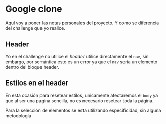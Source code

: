 # **Google clone**

Aquí voy a poner las notas personales del proyecto. Y como se diferencia del challenge que yo realice.

## Header

Yo en el challenge no utilice el *header* utilice directamente el `nav`, sin embargo, por semántica esto es un error ya que el `nav` seria un elemento dentro del bloque header.

## Estilos en el header

En esta ocasión para resetear estilos, unicamente afectaremos el `body` ya que al ser una pagina sencilla, no es necesario resetear toda la página.

Para la selección de elementos se esta utilizando especificidad, sin alguna metodología
